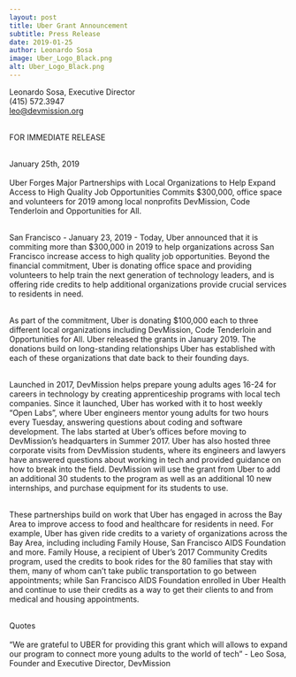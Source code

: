 ```yaml
---
layout: post
title: Uber Grant Announcement
subtitle: Press Release
date: 2019-01-25
author: Leonardo Sosa
image: Uber_Logo_Black.png
alt: Uber_Logo_Black.png
---
```

Leonardo Sosa, Executive Director<br>
(415) 572.3947<br>
leo@devmission.org<br>

<br>FOR IMMEDIATE RELEASE<br/>

<br>January 25th, 2019<br/>
<br>Uber Forges Major Partnerships with Local Organizations to Help Expand Access to High Quality Job Opportunities
Commits $300,000, office space and volunteers for 2019 among local nonprofits DevMission, Code Tenderloin and Opportunities for All.<br/>

<br>San Francisco - January 23, 2019 - Today, Uber announced that it is commiting more than $300,000 in 2019 to help organizations across San Francisco increase access to high quality job opportunities. Beyond the financial commitment, Uber is donating office space and providing volunteers to help train the next generation of technology leaders, and is offering ride credits to help additional organizations provide crucial services to residents in need.<br/>

<br>As part of the commitment, Uber is donating $100,000 each to three different local organizations including DevMission, Code Tenderloin and Opportunities for All. Uber released the grants in January 2019. The donations build on long-standing relationships Uber has established with each of these organizations that date back to their founding days.<br>

<br>Launched in 2017, DevMission helps prepare young adults ages 16-24 for careers in technology by creating apprenticeship programs with local tech companies. Since it launched, Uber has worked with it to host weekly “Open Labs”, where Uber engineers mentor young adults for two hours every Tuesday, answering questions about coding and software development. The labs started at Uber’s offices before moving to DevMission’s headquarters in Summer 2017. Uber has also hosted three corporate visits from DevMission students, where its engineers and lawyers have answered questions about working in tech and provided guidance on how to break into the field. DevMission will use the grant from Uber to add an additional 30 students to the program as well as an additional 10 new internships, and purchase equipment for its students to use.<br>

<br>These partnerships build on work that Uber has engaged in across the Bay Area to improve access to food and healthcare for residents in need. For example, Uber has given ride credits to a variety of organizations across the Bay Area, including including Family House, San Francisco AIDS Foundation and more. Family House, a recipient of Uber’s 2017 Community Credits program, used the credits to book rides for the 80 families that stay with them, many of whom can’t take public transportation to go between appointments; while San Francisco AIDS Foundation enrolled in Uber Health and continue to use their credits as a way to get their clients to and from medical and housing appointments.<br/>

<br>Quotes<br/>
<br>“We are grateful to UBER for providing this grant which will allows to expand our program to connect more young adults to the world of tech” - Leo Sosa, Founder and Executive Director, DevMission<br/>
